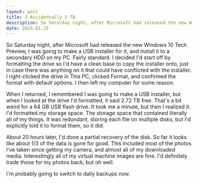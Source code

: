 ```yaml
---
layout: post
title: I Accidentally 3 TB
description: So Saturday night, after Microsoft had released the new Windows 10 Tech Preview, I was going to make a USB installer for it. It didn't go quite as I intended.
date: 2015-01-25
---
```


So Saturday night, after Microsoft had released the new Windows 10 Tech Preview, I was going to make a USB installer for it, and install it to a secondary HDD on my PC. Fairly standard. I decided I'd start off by formatting the drive so I'd have a clean base to copy the installer onto, just in case there was anything on it that could have conflicted with the installer. I right-clicked the drive in This PC, clicked Format, and confirmed the format with default options. I then left my computer for some reason.

When I returned, I remembered I was going to make a USB installer, but when I looked at the drive I'd formatted, it said 2.72 TB free. That's a bit weird for a 64 GB USB flash drive. It took me a minute, but then I realized it. I'd formatted my storage space. The storage space that contained literally all of my things. It was redundant, storing each file on multiple disks, but I'd explicitly told it to format them, so it did.

About 20 hours later, I'd done a partial recovery of the disk. So far it looks like about 1/3 of the data is gone for good. This included most of the photos I've taken since getting my camera, and almost all of my downloaded media. Interestingly all of my virtual machine images are fine. I'd definitely trade those for my photos back, but oh well.

I'm probably going to switch to daily backups now.
